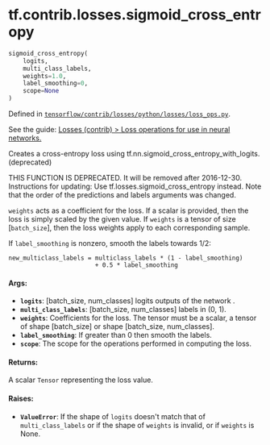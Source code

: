 <div itemscope itemtype="http://developers.google.com/ReferenceObject">
<meta itemprop="name" content="tf.contrib.losses.sigmoid_cross_entropy" />
</div>

# tf.contrib.losses.sigmoid_cross_entropy

``` python
sigmoid_cross_entropy(
    logits,
    multi_class_labels,
    weights=1.0,
    label_smoothing=0,
    scope=None
)
```



Defined in [`tensorflow/contrib/losses/python/losses/loss_ops.py`](https://www.tensorflow.org/code/tensorflow/contrib/losses/python/losses/loss_ops.py).

See the guide: [Losses (contrib) > Loss operations for use in neural networks.](../../../../../api_guides/python/contrib.losses.md#Loss_operations_for_use_in_neural_networks_)

Creates a cross-entropy loss using tf.nn.sigmoid_cross_entropy_with_logits. (deprecated)

THIS FUNCTION IS DEPRECATED. It will be removed after 2016-12-30.
Instructions for updating:
Use tf.losses.sigmoid_cross_entropy instead. Note that the order of the predictions and labels arguments was changed.

`weights` acts as a coefficient for the loss. If a scalar is provided,
then the loss is simply scaled by the given value. If `weights` is a
tensor of size [`batch_size`], then the loss weights apply to each
corresponding sample.

If `label_smoothing` is nonzero, smooth the labels towards 1/2:

    new_multiclass_labels = multiclass_labels * (1 - label_smoothing)
                            + 0.5 * label_smoothing

#### Args:

* <b>`logits`</b>: [batch_size, num_classes] logits outputs of the network .
* <b>`multi_class_labels`</b>: [batch_size, num_classes] labels in (0, 1).
* <b>`weights`</b>: Coefficients for the loss. The tensor must be a scalar, a tensor of
    shape [batch_size] or shape [batch_size, num_classes].
* <b>`label_smoothing`</b>: If greater than 0 then smooth the labels.
* <b>`scope`</b>: The scope for the operations performed in computing the loss.


#### Returns:

  A scalar `Tensor` representing the loss value.


#### Raises:

* <b>`ValueError`</b>: If the shape of `logits` doesn't match that of
    `multi_class_labels` or if the shape of `weights` is invalid, or if
    `weights` is None.